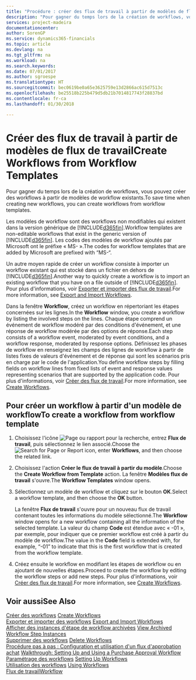 ```yaml
---
title: "Procédure : créer des flux de travail à partir de modèles de flux de travail | Microsoft Docs"
description: "Pour gagner du temps lors de la création de workflows, vous pouvez créer des workflows à partir de modèles de workflow existants."
services: project-madeira
documentationcenter: 
author: SorenGP
ms.service: dynamics365-financials
ms.topic: article
ms.devlang: na
ms.tgt_pltfrm: na
ms.workload: na
ms.search.keywords: 
ms.date: 07/01/2017
ms.author: sgroespe
ms.translationtype: HT
ms.sourcegitcommit: bec0619be0a65e3625759e13d2866ac615d7513c
ms.openlocfilehash: be25518b225b479d5db21b7014817743f28837bd
ms.contentlocale: fr-ca
ms.lasthandoff: 01/30/2018

---
```

# <a name="create-workflows-from-workflow-templates"></a><span data-ttu-id="dc6b9-103">Créer des flux de travail à partir de modèles de flux de travail</span><span class="sxs-lookup"><span data-stu-id="dc6b9-103">Create Workflows from Workflow Templates</span></span>
<span data-ttu-id="dc6b9-104">Pour gagner du temps lors de la création de workflows, vous pouvez créer des workflows à partir de modèles de workflow existants.</span><span class="sxs-lookup"><span data-stu-id="dc6b9-104">To save time when creating new workflows, you can create workflows from workflow templates.</span></span>  

 <span data-ttu-id="dc6b9-105">Les modèles de workflow sont des workflows non modifiables qui existent dans la version générique de [!INCLUDE[d365fin](includes/d365fin_md.md)].</span><span class="sxs-lookup"><span data-stu-id="dc6b9-105">Workflow templates are non-editable workflows that exist in the generic version of [!INCLUDE[d365fin](includes/d365fin_md.md)].</span></span> <span data-ttu-id="dc6b9-106">Les codes des modèles de workflow ajoutés par Microsoft ont le préfixe « MS- ».</span><span class="sxs-lookup"><span data-stu-id="dc6b9-106">The codes for workflow templates that are added by Microsoft are prefixed with “MS-“.</span></span>  

 <span data-ttu-id="dc6b9-107">Un autre moyen rapide de créer un workflow consiste à importer un workflow existant qui est stocké dans un fichier en dehors de [!INCLUDE[d365fin](includes/d365fin_md.md)].</span><span class="sxs-lookup"><span data-stu-id="dc6b9-107">Another way to quickly create a workflow is to import an existing workflow that you have on a file outside of [!INCLUDE[d365fin](includes/d365fin_md.md)].</span></span> <span data-ttu-id="dc6b9-108">Pour plus d'informations, voir [Exporter et importer des flux de travail](across-how-to-export-and-import-workflows.md).</span><span class="sxs-lookup"><span data-stu-id="dc6b9-108">For more information, see [Export and Import Workflows](across-how-to-export-and-import-workflows.md).</span></span>  

<span data-ttu-id="dc6b9-109">Dans la fenêtre **Workflow**, créez un workflow en répertoriant les étapes concernées sur les lignes.</span><span class="sxs-lookup"><span data-stu-id="dc6b9-109">In the **Workflow** window, you create a workflow by listing the involved steps on the lines.</span></span> <span data-ttu-id="dc6b9-110">Chaque étape comprend un événement de workflow modéré par des conditions d'événement, et une réponse de workflow modérée par des options de réponse.</span><span class="sxs-lookup"><span data-stu-id="dc6b9-110">Each step consists of a workflow event, moderated by event conditions, and a workflow response, moderated by response options.</span></span> <span data-ttu-id="dc6b9-111">Définissez les phases de workflow en renseignez les champs des lignes de workflow à partir de listes fixes de valeurs d'événement et de réponse qui sont les scénarios pris en charge par le code de l'application.</span><span class="sxs-lookup"><span data-stu-id="dc6b9-111">You define workflow steps by filling fields on workflow lines from fixed lists of event and response values representing scenarios that are supported by the application code.</span></span> <span data-ttu-id="dc6b9-112">Pour plus d'informations, voir [Créer des flux de travail](across-how-to-create-workflows.md).</span><span class="sxs-lookup"><span data-stu-id="dc6b9-112">For more information, see [Create Workflows](across-how-to-create-workflows.md).</span></span>  

## <a name="to-create-a-workflow-from-workflow-template"></a><span data-ttu-id="dc6b9-113">Pour créer un workflow à partir d'un modèle de workflow</span><span class="sxs-lookup"><span data-stu-id="dc6b9-113">To create a workflow from workflow template</span></span>  
1.  <span data-ttu-id="dc6b9-114">Choisissez l'icône ![Page ou rapport pour la recherche](media/ui-search/search_small.png "icône Page ou rapport pour la recherche"), entrez **Flux de travail**, puis sélectionnez le lien associé.</span><span class="sxs-lookup"><span data-stu-id="dc6b9-114">Choose the ![Search for Page or Report](media/ui-search/search_small.png "Search for Page or Report icon") icon, enter **Workflows**, and then choose the related link.</span></span>  
2.  <span data-ttu-id="dc6b9-115">Choisissez l'action **Créer le flux de travail à partir du modèle**.</span><span class="sxs-lookup"><span data-stu-id="dc6b9-115">Choose the **Create Workflow from Template** action.</span></span> <span data-ttu-id="dc6b9-116">La fenêtre **Modèles flux de travail** s'ouvre.</span><span class="sxs-lookup"><span data-stu-id="dc6b9-116">The **Workflow Templates** window opens.</span></span>  
3.  <span data-ttu-id="dc6b9-117">Sélectionnez un modèle de workflow et cliquez sur le bouton **OK**.</span><span class="sxs-lookup"><span data-stu-id="dc6b9-117">Select a workflow template, and then choose the **OK** button.</span></span>  

     <span data-ttu-id="dc6b9-118">La fenêtre **Flux de travail** s'ouvre pour un nouveau flux de travail contenant toutes les informations du modèle sélectionné.</span><span class="sxs-lookup"><span data-stu-id="dc6b9-118">The **Workflow** window opens for a new workflow containing all the information of the selected template.</span></span> <span data-ttu-id="dc6b9-119">La valeur du champ **Code** est étendue avec « -01 », par exemple, pour indiquer que ce premier workflow est créé à partir du modèle de workflow.</span><span class="sxs-lookup"><span data-stu-id="dc6b9-119">The value in the **Code** field is extended with, for example, “-01” to indicate that this is the first workflow that is created from the workflow template.</span></span>  
4.  <span data-ttu-id="dc6b9-120">Créez ensuite le workflow en modifiant les étapes de workflow ou en ajoutant de nouvelles étapes.</span><span class="sxs-lookup"><span data-stu-id="dc6b9-120">Proceed to create the workflow by editing the workflow steps or add new steps.</span></span> <span data-ttu-id="dc6b9-121">Pour plus d'informations, voir [Créer des flux de travail](across-how-to-create-workflows.md).</span><span class="sxs-lookup"><span data-stu-id="dc6b9-121">For more information, see [Create Workflows](across-how-to-create-workflows.md).</span></span>  

## <a name="see-also"></a><span data-ttu-id="dc6b9-122">Voir aussi</span><span class="sxs-lookup"><span data-stu-id="dc6b9-122">See Also</span></span>  
 <span data-ttu-id="dc6b9-123">[Créer des workflows](across-how-to-create-workflows.md) </span><span class="sxs-lookup"><span data-stu-id="dc6b9-123">[Create Workflows](across-how-to-create-workflows.md) </span></span>  
 <span data-ttu-id="dc6b9-124">[Exporter et importer des workflows](across-how-to-export-and-import-workflows.md) </span><span class="sxs-lookup"><span data-stu-id="dc6b9-124">[Export and Import Workflows](across-how-to-export-and-import-workflows.md) </span></span>  
 <span data-ttu-id="dc6b9-125">[Afficher des instances d'étape de workflow archivées](across-how-to-view-archived-workflow-step-instances.md) </span><span class="sxs-lookup"><span data-stu-id="dc6b9-125">[View Archived Workflow Step Instances](across-how-to-view-archived-workflow-step-instances.md) </span></span>  
 <span data-ttu-id="dc6b9-126">[Supprimer des workflows](across-how-to-delete-workflows.md) </span><span class="sxs-lookup"><span data-stu-id="dc6b9-126">[Delete Workflows](across-how-to-delete-workflows.md) </span></span>  
 <span data-ttu-id="dc6b9-127">[Procédure pas à pas : Configuration et utilisation d'un flux d'approbation achat](walkthrough-setting-up-and-using-a-purchase-approval-workflow.md) </span><span class="sxs-lookup"><span data-stu-id="dc6b9-127">[Walkthrough: Setting Up and Using a Purchase Approval Workflow](walkthrough-setting-up-and-using-a-purchase-approval-workflow.md) </span></span>  
 <span data-ttu-id="dc6b9-128">[Paramétrage des workflows](across-set-up-workflows.md) </span><span class="sxs-lookup"><span data-stu-id="dc6b9-128">[Setting Up Workflows](across-set-up-workflows.md) </span></span>  
 <span data-ttu-id="dc6b9-129">[Utilisation des workflows](across-use-workflows.md) </span><span class="sxs-lookup"><span data-stu-id="dc6b9-129">[Using Workflows](across-use-workflows.md) </span></span>  
 [<span data-ttu-id="dc6b9-130">Flux de travail</span><span class="sxs-lookup"><span data-stu-id="dc6b9-130">Workflow</span></span>](across-workflow.md)   

